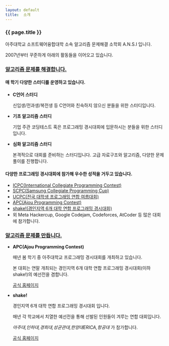 ```yaml
---
layout: default
title:  소개
---
```


### {{ page.title }}

아주대학교 소프트웨어융합대학 소속 알고리즘 문제해결 소학회 A.N.S.I 입니다.

2007년부터 꾸준하게 아래의 활동들을 이어오고 있습니다.


### <U>알고리즘 문제를 해결합니다.</U>

#### 매 학기 다양한 스터디를 운영하고 있습니다.

- **C언어 스터디**
    
    신입생/전과생/복전생 등 C언어와 친숙하지 않으신 분들을 위한 스터디입니다.
- **기초 알고리즘 스터디**

    기업 주관 코딩테스트 혹은 프로그래밍 경시대회에 입문하시는 분들을 위한 스터디입니다.
- **심화 알고리즘 스터디**

    본격적으로 대회를 준비하는 스터디입니다. 고급 자료구조와 알고리즘, 다양한 문제 풀이를 진행합니다.

#### 다양한 프로그래밍 경시대회에 참가해 우수한 성적을 거두고 있습니다.

- [ICPC(International Collegiate Programming Contest)](https://icpc.global/)
- [SCPC(Samsung Collegiate Programming Cup)](https://research.samsung.com/scpc)
- [UCPC(전국 대학생 프로그래밍 연합 여름대회)](https://ucpc.me/)
- [APC(Ajou Programming Contest)](https://shake.codes/apc)
- [shake!(경인지역 6개 대학 연합 프로그래밍 경시대회)](https://shake.codes/)
- 외 Meta Hackercup, Google Codejam, Codeforces, AtCoder 등 많은 대회에 참가합니다.


### <U>알고리즘 문제를 만듭니다.</U>
- **APC(Ajou Programming Contest)**

    매년 봄 학기 중 아주대학교 프로그래밍 경시대회를 개최하고 있습니다.

    본 대회는 연말 개최되는 경인지역 6개 대학 연합 프로그래밍 경시대회(이하 shake!)의 예선전을 겸합니다.

    [공식 홈페이지](https://shake.codes/apc)

- **shake!**

    경인지역 6개 대학 연합 프로그래밍 경시대회 입니다.

    매년 각 학교에서 치열한 예선전을 통해 선발된 인원들이 겨루는 연합 대회입니다.
    
    *아주대,인하대,경희대,성균관대,한양대ERICA,항공대* 가 참가합니다.

    [공식 홈페이지](https://shake.codes/)